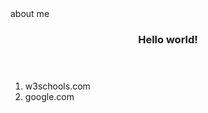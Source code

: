 <html>
  <head>
  </head>
  <body>
    <nav>
      about me
      <nav/>
    <header>
  <H1>
    Hello world!
  </H1>
      </header>
      <main>
        <aside>
          <H3My websites:</H3>
          <ol>
            <li>w3schools.com</li>
            <li>google.com</li>
          </ol>
          </aside>
        <article>
        </article>
        <footer>
        </footer>
      </main> 
  </body>
</html>
  
